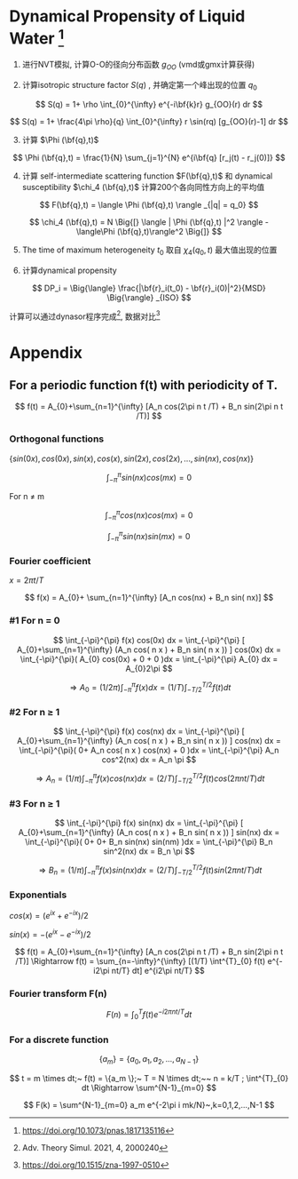 # Dynamical Propensity of Liquid Water [^1]



1. 进行NVT模拟, 计算O-O的径向分布函数 $g_{OO}$ (vmd或gmx计算获得)

2. 计算isotropic structure factor $S(q)$ , 并确定第一个峰出现的位置 $q_0$ 


$$
S(q) = 1+ \rho \int_{0}^{\infty}  e^{-i\bf{k}r} g_{OO}(r) dr
$$

$$
S(q) = 1+ \frac{4\pi \rho}{q} \int_{0}^{\infty}  r \sin(rq) [g_{OO}(r)-1] dr
$$

3. 计算 $\Phi (\bf{q},t)$

$$
 \Phi (\bf{q},t) = \frac{1}{N} \sum_{j=1}^{N} e^{i\bf{q} [r_j(t) - r_j(0)]}
$$

4. 计算 self-intermediate scattering function $F(\bf{q},t)$ 和 dynamical susceptibility $\chi_4 (\bf{q},t)$ 计算200个各向同性方向上的平均值

$$
F(\bf{q},t) = \langle  \Phi (\bf{q},t) \rangle _{|q| = q_0}
$$

$$
\chi_4 (\bf{q},t) = N \Big{[} \langle | \Phi (\bf{q},t) |^2  \rangle - \langle\Phi (\bf{q},t)\rangle^2   \Big{]} 
$$

5. The time of maximum heterogeneity $t_0$ 取自 $\chi_4 (q_0,t)$ 最大值出现的位置

6. 计算dynamical propensity

$$
DP_i = \Big{\langle}   \frac{|\bf{r}_i(t_0) - \bf{r}_i(0)|^2}{MSD}   \Big{\rangle} _{ISO}
$$

计算可以通过dynasor程序完成[^2], 数据对比[^3]

# Appendix
## For a periodic function f(t) with periodicity of T.

$$
f(t) = A_{0}+\sum_{n=1}^{\infty} [A_n cos(2\pi n t /T) + B_n sin(2\pi n t /T)]
$$

### Orthogonal functions

 $\{sin(0x),cos(0x),sin(x),cos(x),sin(2x),cos(2x),...,sin(nx),cos(nx)\}$

$$
\int_{-\pi}^{\pi} sin(nx) cos(mx) = 0
$$

For n $\ne$ m

$$
\int_{-\pi}^{\pi} cos(nx) cos(mx) = 0
$$

$$
\int_{-\pi}^{\pi} sin(nx) sin(mx) = 0
$$



###  Fourier coefficient 

$x=2\pi t /T$ 

$$
f(x) = A_{0}+ \sum_{n=1}^{\infty} [A_n cos(nx) + B_n sin( nx)]
$$

### #1 For n = 0


$$
\int_{-\pi}^{\pi} f(x) cos(0x) dx = \int_{-\pi}^{\pi} [ A_{0}+\sum_{n=1}^{\infty} (A_n cos( n x ) + B_n sin( n x )) ] cos(0x) dx = \int_{-\pi}^{\pi}( A_{0} cos(0x) + 0 + 0 )dx = \int_{-\pi}^{\pi} A_{0} dx = A_{0}2\pi
$$

$$
\Rightarrow A_0 = (1/2\pi) \int_{-\pi}^{\pi} f(x)dx = (1/T) \int_{-T/2}^{T/2} f(t)dt
$$

### #2 For n $\ge$ 1


$$
\int_{-\pi}^{\pi} f(x) cos(nx) dx = \int_{-\pi}^{\pi} [ A_{0}+\sum_{n=1}^{\infty} (A_n cos( n x ) + B_n sin( n x )) ] cos(nx) dx = \int_{-\pi}^{\pi}( 0+ A_n cos( n x ) cos(nx) + 0 )dx = \int_{-\pi}^{\pi} A_n cos^2(nx) dx = A_n \pi
$$

$$
\Rightarrow A_n = (1/\pi) \int_{-\pi}^{\pi} f(x)cos(nx) dx = (2/T) \int_{-T/2}^{T/2} f(t) cos(2\pi n t /T) dt 
$$

### #3 For n $\ge$ 1
$$
\int_{-\pi}^{\pi} f(x) sin(nx) dx = \int_{-\pi}^{\pi} [ A_{0}+\sum_{n=1}^{\infty} (A_n cos( n x ) + B_n sin( n x )) ] sin(nx) dx = \int_{-\pi}^{\pi}( 0+ 0+ B_n sin(nx) sin(nm) )dx = \int_{-\pi}^{\pi} B_n sin^2(nx) dx = B_n \pi
$$

$$
\Rightarrow B_n = (1/\pi) \int_{-\pi}^{\pi} f(x) sin(nx) dx= (2/T) \int_{-T/2}^{T/2} f(t) sin(2\pi n t /T) dt 
$$


### Exponentials

$cos(x) = (e^{ix} + e^{-ix})/2$

$sin(x) = -(e^{ix} - e^{-ix})/2$

$$
f(t) = A_{0}+\sum_{n=1}^{\infty} [A_n cos(2\pi n t /T) + B_n sin(2\pi n t /T)] \Rightarrow f(t) = \sum_{n=-\infty}^{\infty} [(1/T) \int^{T}_{0} f(t) e^{-i2\pi nt/T} dt] e^{i2\pi nt/T}
$$

### Fourier transform F(n) 
$$
F(n) = \int^{T}_{0} f(t) e^{-i2\pi nt/T} dt
$$

### For a discrete function
$$
\{a_m \} = \{a_0, a_1, a_2,..., a_{N-1}\}
$$

$$
t = m \times dt;~ f(t) = \{a_m \};~ T = N \times dt;~~ n = k/T ; \int^{T}_{0} dt \Rightarrow \sum^{N-1}_{m=0}
$$

$$
F(k) = \sum^{N-1}_{m=0} a_m e^{-2\pi i mk/N}~,k=0,1,2,...,N-1
$$


[^1]:https://doi.org/10.1073/pnas.1817135116
[^2]:Adv. Theory Simul. 2021, 4, 2000240
[^3]:https://doi.org/10.1515/zna-1997-0510
